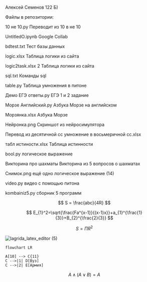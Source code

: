 Алексей Семенов 122 Б)

Файлы в репозитории:

10 не 10.py Переводит из 10 в не 10

UntitledO.ipynb Google Collab

bdtest.txt Тест базы данных

logic.xlsx Таблица логики из сайта

logic2task.xlsx 2 Таблица логики из сайта

sql.txt Команды sql

table.py Таблица умножения в питоне

Демо ЕГЭ ответы.py ЕГЭ 1 и 2 задание

Морзе Английский.py Азбука Морзе на английском

Морзянка.xlsx Азбука Морзе

Нейронка.png Скриншот из нейросимулятора

Перевод из десятичной сс умножение в восьмеричной сс.xlsx 

табл истиности.xlsx Таблица истинности

bool.py логическое выражение

Викторина про шахматы Викторина из 5 вопросов о шахматах

Снимок.png ещё одно логическое выражение (14)

video.py видео с помощью питона

kombainiz5.py сборник 5 программ

$$ S = \frac{abc}{4R} $$

$$ E_{1}^2=\sqrt{\frac{Fa^{x-1}}{(x-1)x}}+a_{1}^{\frac{1}{3}}+B_{2}^{\frac{2}{3}} $$

$$ S = \Pi R^{2} $$

![lagrida_latex_editor (5)](https://user-images.githubusercontent.com/114716666/201263077-8e5d1523-547c-4f7c-aae5-c410c3a14fa9.png)

```mermaid 
flowchart LR

A[10] --> C{11}
C -->|1| D[Вуз]
C -->|2| E[Армия]
```

$$ A \wedge(A \vee B) = A $$

